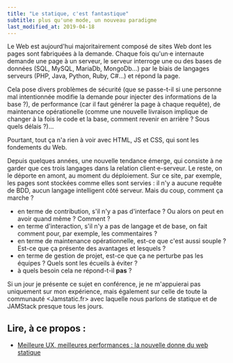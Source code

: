 ```yaml
---
title: "Le statique, c'est fantastique"
subtitle: plus qu'une mode, un nouveau paradigme
last_modified_at: 2019-04-18
---
```


Le Web est aujourd'hui majoritairement composé de sites Web dont les pages sont
fabriquées à la demande. Chaque fois qu'un·e internaute demande une page à un
serveur, le serveur interroge une ou des bases de données (SQL, MySQL, MariaDb,
MongoDb…) par le biais de langages serveurs (PHP, Java, Python, Ruby, C#…) et
répond la page.

Cela pose divers problèmes de sécurité (que se passe-t-il si une personne mal
intentionnée modifie la demande pour injecter des informations de la base ?), de
performance (car il faut générer la page à chaque requête), de maintenance
opérationelle (comme une nouvelle livraison implique de changer à la fois le
code et la base, comment revenir en arrière ? Sous quels délais ?)…

Pourtant, tout ça n'a rien à voir avec HTML, JS et CSS, qui sont les fondements
du Web.

Depuis quelques années, une nouvelle tendance émerge, qui consiste à ne garder
que ces trois langages dans la relation client·e-serveur. Le reste, on le
déporte en amont, au moment du déploiement. Sur ce site, par exemple, les pages
sont stockées comme elles sont servies : il n'y a aucune requête de BDD, aucun
langage intelligent côté serveur. Mais du coup, comment ça marche ?

-   en terme de contribution, s'il n'y a pas d'interface ? Ou alors on peut en
    avoir quand même ? Comment ?
-   en terme d'interaction, s'il n'y a pas de langage et de base, on fait
    comment pour, par exemple, les commentaires ?
-   en terme de maintenance opérationnelle, est-ce que c'est aussi souple ?
    Est-ce que ça présente des avantages et lesquels ?
-   en terme de gestion de projet, est-ce que ça ne perturbe pas les équipes ?
    Quels sont les écueils à éviter ?
-   à quels besoin cela ne répond-t-il **pas** ?

Si un jour je présente ce sujet en conférence, je ne m'appuierai pas uniquement
sur mon expérience, mais également sur celle de toute la communauté
<Jamstatic.fr> avec laquelle nous parlons de statique et de JAMStack presque
tous les jours.

## Lire, à ce propos :

-   [Meilleure UX, meilleures performances : la nouvelle donne du web statique](/notes/2018-02-site-statique-performance-web/)
